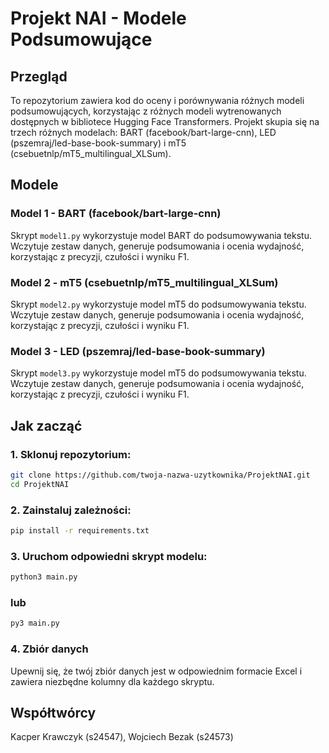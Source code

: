 # Projekt NAI - Modele Podsumowujące

## Przegląd

To repozytorium zawiera kod do oceny i porównywania różnych modeli podsumowujących, korzystając z różnych modeli wytrenowanych dostępnych w bibliotece Hugging Face Transformers. Projekt skupia się na trzech różnych modelach: BART (facebook/bart-large-cnn), LED (pszemraj/led-base-book-summary) i mT5 (csebuetnlp/mT5_multilingual_XLSum).

## Modele

### Model 1 - BART (facebook/bart-large-cnn)

Skrypt `model1.py` wykorzystuje model BART do podsumowywania tekstu. Wczytuje zestaw danych, generuje podsumowania i ocenia wydajność, korzystając z precyzji, czułości i wyniku F1.

### Model 2 - mT5 (csebuetnlp/mT5_multilingual_XLSum)

Skrypt `model2.py` wykorzystuje model mT5 do podsumowywania tekstu. Wczytuje zestaw danych, generuje podsumowania i ocenia wydajność, korzystając z precyzji, czułości i wyniku F1.

### Model 3 - LED (pszemraj/led-base-book-summary) 

Skrypt `model3.py` wykorzystuje model mT5 do podsumowywania tekstu. Wczytuje zestaw danych, generuje podsumowania i ocenia wydajność, korzystając z precyzji, czułości i wyniku F1.

## Jak zacząć

### 1. Sklonuj repozytorium:

```bash
git clone https://github.com/twoja-nazwa-uzytkownika/ProjektNAI.git
cd ProjektNAI
```

### 2. Zainstaluj zależności:
```bash
pip install -r requirements.txt
```

### 3. Uruchom odpowiedni skrypt modelu:
```bash
python3 main.py
```

### lub
```bash
py3 main.py
```

### 4. Zbiór danych
Upewnij się, że twój zbiór danych jest w odpowiednim formacie Excel i zawiera niezbędne kolumny dla każdego skryptu.

## Współtwórcy
Kacper Krawczyk (s24547),
Wojciech Bezak (s24573)


